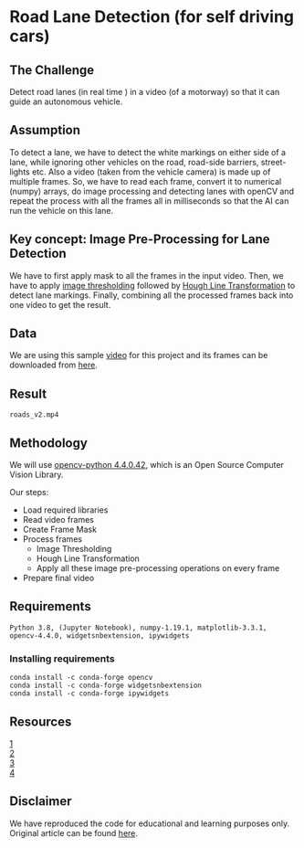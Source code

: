 # Road Lane Detection (for self driving cars)


## The Challenge
Detect road lanes (in real time ) in a video (of a motorway) so that it can guide an autonomous vehicle.


## Assumption
To detect a lane, we have to detect the white markings on either side of a lane, while ignoring other vehicles on the road, road-side barriers, street-lights etc. Also a video (taken from the vehicle camera) is made up of multiple frames. So, we have to read each frame, convert it to numerical (numpy) arrays, do image processing and detecting lanes with openCV and repeat the process with all the frames all in milliseconds so that the AI can run the vehicle on this lane.

## Key concept: Image Pre-Processing for Lane Detection
We have to first apply mask to all the frames in the input video. Then, we have to apply [image thresholding](https://en.wikipedia.org/wiki/Thresholding_(image_processing)) followed by [Hough Line Transformation](https://en.wikipedia.org/wiki/Hough_transform) to detect lane markings. Finally, combining all the processed frames back into one video to get the result.

## Data
We are using this sample [video](https://www.youtube.com/watch?reload=9&v=KWJaBJYJIjI) for this project and its frames can be downloaded from [here](https://drive.google.com/file/d/1e4cc4zFFna3Owyym6aq7ZXoquHA2l95O/view). 


## Result
    roads_v2.mp4

## Methodology
We will use [opencv-python 4.4.0.42](https://opencv.org/), which is an Open Source Computer Vision Library. 

Our steps:
- Load required libraries
- Read video frames
- Create Frame Mask 
- Process frames
    - Image Thresholding
    - Hough Line Transformation
    - Apply all these image pre-processing operations on every frame
- Prepare final video

## Requirements
    Python 3.8, (Jupyter Notebook), numpy-1.19.1, matplotlib-3.3.1, opencv-4.4.0, widgetsnbextension, ipywidgets

### Installing requirements
    conda install -c conda-forge opencv
    conda install -c conda-forge widgetsnbextension
    conda install -c conda-forge ipywidgets

## Resources
[1](https://docs.opencv.org/3.4/d9/db0/tutorial_hough_lines.html)  
[2](https://opencv-python-tutroals.readthedocs.io/en/latest/py_tutorials/py_imgproc/py_houghlines/py_houghlines.html)  
[3](https://towardsdatascience.com/lines-detection-with-hough-transform-84020b3b1549)  
[4](https://en.wikipedia.org/wiki/OpenCV)

## Disclaimer
We have reproduced the code for educational and learning purposes only. Original article can be found [here](https://www.analyticsvidhya.com/blog/2020/05/tutorial-real-time-lane-detection-opencv/).



